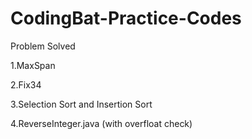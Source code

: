 # CodingBat-Practice-Codes

Problem Solved
   
   1.MaxSpan

   2.Fix34

   3.Selection Sort and Insertion Sort

   4.ReverseInteger.java (with overfloat check)